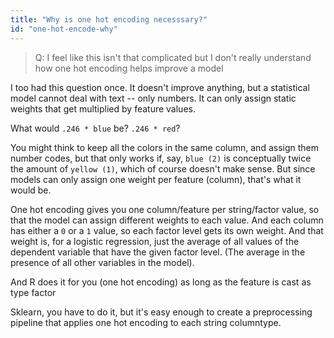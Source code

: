 ```yaml
---
title: "Why is one hot encoding necesssary?"
id: "one-hot-encode-why"
---
```



> Q: I feel like this isn't that complicated but I don't really understand how one hot encoding helps improve a model


I too had this question once. It doesn't improve anything, but a statistical model cannot deal with text -- only numbers. It can
only assign static weights that get multiplied by feature values.

What would `.246 * blue` be? `.246 * red`?

You might think to keep all the colors in the same column, and assign them number codes, but that only works if, say, `blue (2)` is
conceptually twice the amount of `yellow (1)`, which of course doesn't make sense. But since models can only assign one weight per
feature (column), that's what it would be.

One hot encoding gives you one column/feature per string/factor value, so that the model can assign different weights to each value. And each column has either a `0` or a `1` value, so each factor level gets its own weight. And that weight is, for a
logistic regression, just the average of all values of the dependent variable that have the given factor level. (The
average in the presence of all other variables in the model).

And R does it for you (one hot encoding) as long as the feature is cast as type factor

Sklearn, you have to do it, but it's easy enough to create a preprocessing pipeline that applies one hot encoding to each string columntype.
